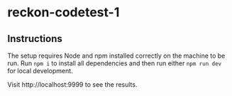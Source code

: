 # reckon-codetest-1

## Instructions
The setup requires Node and npm installed correctly on the machine to be run.
Run ```npm i``` to install all dependencies and then run either ```npm run dev``` for local development.

Visit http://localhost:9999 to see the results.
